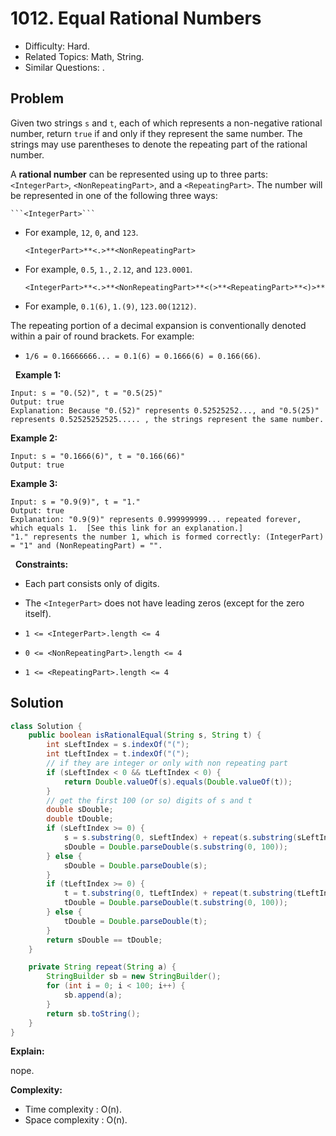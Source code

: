 # 1012. Equal Rational Numbers

- Difficulty: Hard.
- Related Topics: Math, String.
- Similar Questions: .

## Problem

Given two strings ```s``` and ```t```, each of which represents a non-negative rational number, return ```true``` if and only if they represent the same number. The strings may use parentheses to denote the repeating part of the rational number.

A **rational number** can be represented using up to three parts: ```<IntegerPart>```, ```<NonRepeatingPart>```, and a ```<RepeatingPart>```. The number will be represented in one of the following three ways:


	```<IntegerPart>```

	
		
- For example, ```12```, ```0```, and ```123```.
	
	
	```<IntegerPart>**<.>**<NonRepeatingPart>```
	
		
- For example, ```0.5```, ```1.```, ```2.12```, and ```123.0001```.
	
	
	```<IntegerPart>**<.>**<NonRepeatingPart>**<(>**<RepeatingPart>**<)>**```
	
		
- For example, ```0.1(6)```, ```1.(9)```, ```123.00(1212)```.
	
	


The repeating portion of a decimal expansion is conventionally denoted within a pair of round brackets. For example:


	
- ```1/6 = 0.16666666... = 0.1(6) = 0.1666(6) = 0.166(66)```.


 
**Example 1:**

```
Input: s = "0.(52)", t = "0.5(25)"
Output: true
Explanation: Because "0.(52)" represents 0.52525252..., and "0.5(25)" represents 0.52525252525..... , the strings represent the same number.
```

**Example 2:**

```
Input: s = "0.1666(6)", t = "0.166(66)"
Output: true
```

**Example 3:**

```
Input: s = "0.9(9)", t = "1."
Output: true
Explanation: "0.9(9)" represents 0.999999999... repeated forever, which equals 1.  [See this link for an explanation.]
"1." represents the number 1, which is formed correctly: (IntegerPart) = "1" and (NonRepeatingPart) = "".
```

 
**Constraints:**


	
- Each part consists only of digits.
	
- The ```<IntegerPart>``` does not have leading zeros (except for the zero itself).
	
- ```1 <= <IntegerPart>.length <= 4```
	
- ```0 <= <NonRepeatingPart>.length <= 4```
	
- ```1 <= <RepeatingPart>.length <= 4```



## Solution

```java
class Solution {
    public boolean isRationalEqual(String s, String t) {
        int sLeftIndex = s.indexOf("(");
        int tLeftIndex = t.indexOf("(");
        // if they are integer or only with non repeating part
        if (sLeftIndex < 0 && tLeftIndex < 0) {
            return Double.valueOf(s).equals(Double.valueOf(t));
        }
        // get the first 100 (or so) digits of s and t
        double sDouble;
        double tDouble;
        if (sLeftIndex >= 0) {
            s = s.substring(0, sLeftIndex) + repeat(s.substring(sLeftIndex + 1, s.length() - 1));
            sDouble = Double.parseDouble(s.substring(0, 100));
        } else {
            sDouble = Double.parseDouble(s);
        }
        if (tLeftIndex >= 0) {
            t = t.substring(0, tLeftIndex) + repeat(t.substring(tLeftIndex + 1, t.length() - 1));
            tDouble = Double.parseDouble(t.substring(0, 100));
        } else {
            tDouble = Double.parseDouble(t);
        }
        return sDouble == tDouble;
    }

    private String repeat(String a) {
        StringBuilder sb = new StringBuilder();
        for (int i = 0; i < 100; i++) {
            sb.append(a);
        }
        return sb.toString();
    }
}
```

**Explain:**

nope.

**Complexity:**

* Time complexity : O(n).
* Space complexity : O(n).
